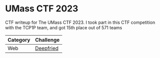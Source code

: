 # UMass CTF 2023
CTF writeup for The UMass CTF 2023. I took part in this CTF competition with the TCP1P team, and got 15th place out of 571 teams

| Category | Challenge |
| --- | --- |
| Web | [Deepfried](/UMass%20CTF%202023/Deepfried/)